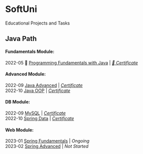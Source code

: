 # SoftUni  
Educational Projects and Tasks

## Java Path
#### Fundamentals Module:
2022-05 :file_folder: [Programming Fundamentals with Java](https://github.com/thrako/java_fundamentals) | *[:page_facing_up: Certificate](https://softuni.bg/certificates/details/138532/d1da1fa5)*  


#### Advanced Module:
2022-09 [Java Advanced](https://github.com/thrako/java_advanced) | *[Certificate](https://softuni.bg/certificates/details/145720/a3d71ee7)*  
2022-10 [Java OOP](https://github.com/thrako/java_oop) | *[Certificate]()*

#### DB Module:
2022-09 [MySQL](https://github.com/thrako/MySQL) | *[Certificate]()*  
2022-10 [Spring Data]() | *[Certificate]()*  

#### Web Module:
2023-01 [Spring Fundamentals]() | *Ongoing*  
2023-02 [Spring Advanced]() | *Not Started*  
